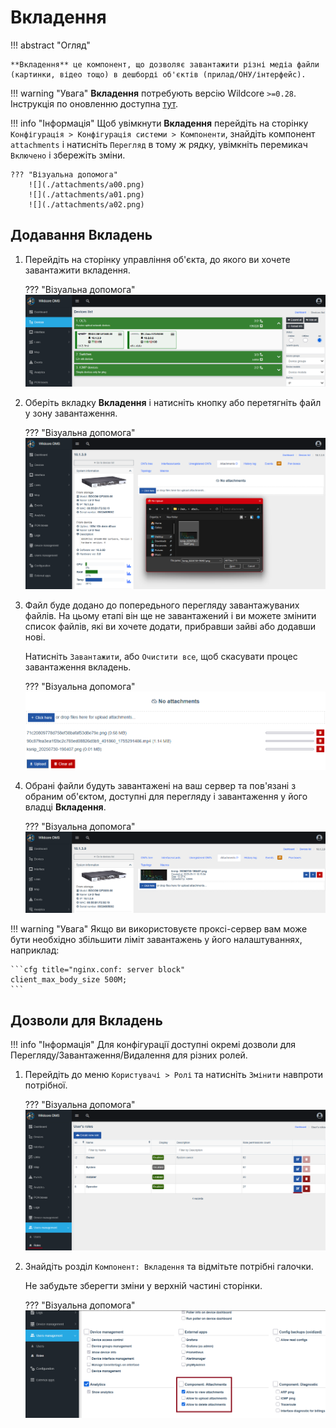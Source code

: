 # Вкладення

!!! abstract "Огляд"
    
    **Вкладення** це компонент, що дозволяє завантажити різні медіа файли (картинки, відео тощо) в дешборді об'єктів (прилад/ОНУ/інтерфейс).

!!! warning "Увага"
    **Вкладення** потребують версію Wildcore `>=0.28`. Інструкція по оновленню доступна [тут](../installation-and-updating/update.md).

!!! info "Інформація"
    Щоб увімкнути **Вкладення** перейдіть на сторінку `Конфігурація > Конфігурація системи > Компоненти`, знайдіть компонент `attachments` і натисніть `Перегляд` в тому ж рядку, увімкніть перемикач `Включено` і збережіть зміни.

    ??? "Візуальна допомога"
        ![](./attachments/a00.png)
        ![](./attachments/a01.png)
        ![](./attachments/a02.png)

## Додавання Вкладень
1. Перейдіть на сторінку управління об'єкта, до якого ви хочете завантажити вкладення.

    ??? "Візуальна допомога"
        ![](./attachments/a10.png)

2. Оберіть вкладку **Вкладення** і натисніть кнопку або перетягніть файл у зону завантаження.

    ??? "Візуальна допомога"
        ![](./attachments/a11.png)

3. Файл буде додано до попередьного перегляду завантажуваних файлів. На цьому етапі він ще не завантажений і ви можете змінити список файлів, які ви хочете додати, прибравши зайві або додавши нові.

    Натисніть `Завантажити`, або `Очистити все`, щоб скасувати процес завантаження вкладень.

    ??? "Візуальна допомога"
        ![](./attachments/a12.png)

4. Обрані файли будуть завантажені на ваш сервер та пов'язані з обраним об'єктом, доступні для перегляду і завантаження у його владці **Вкладення**.

    ??? "Візуальна допомога"
        ![](./attachments/a13.png)

!!! warning "Увага"
    Якщо ви використовуєте проксі-сервер вам може бути необхідно збільшити ліміт завантажень у його налаштуваннях, наприклад:

    ```cfg title="nginx.conf: server block"
    client_max_body_size 500M;
    ```

## Дозволи для Вкладень

!!! info "Інформація"
    Для конфігурації доступні окремі дозволи для Перегляду/Завантаження/Видалення для різних ролей.

1. Перейдіть до меню `Користувачі > Ролі` та натисніть `Змінити` навпроти потрібної.

    ??? "Візуальна допомога"
        ![](./attachments/a20.png)

2. Знайдіть розділ `Компонент: Вкладення` та відмітьте потрібні галочки.

    Не забудьте зберегти зміни у верхній частині сторінки.

    ??? "Візуальна допомога"
        ![](./attachments/a21.png)
